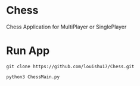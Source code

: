 # Chess

Chess Application for MultiPlayer or SinglePlayer

# Run App
```
git clone https://github.com/louishu17/Chess.git

python3 ChessMain.py
```
